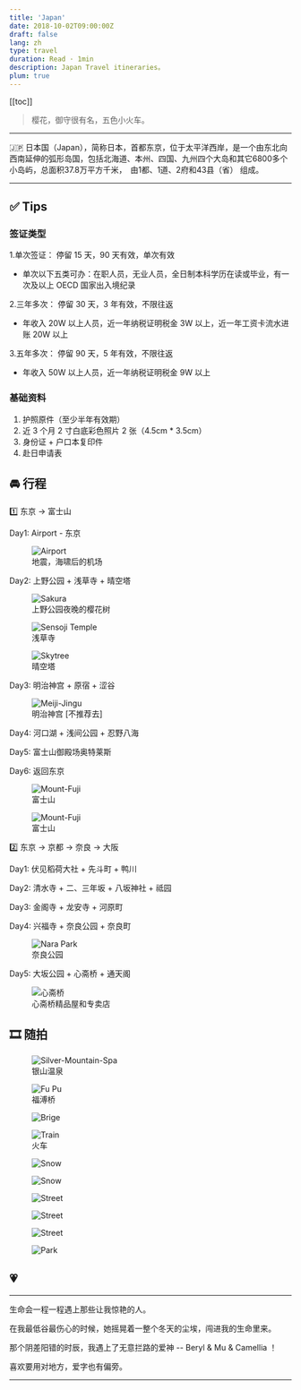 ```yaml
---
title: 'Japan'
date: 2018-10-02T09:00:00Z
draft: false
lang: zh
type: travel
duration: Read · 1min
description: Japan Travel itineraries。
plum: true
---
```


[[toc]]

> 樱花，御守很有名，五色小火车。

***

🇯🇵 日本国（Japan），简称日本，首都东京，位于太平洋西岸，是一个由东北向西南延伸的弧形岛国，包括北海道、本州、四国、九州四个大岛和其它6800多个小岛屿，总面积37.8万平方千米， 由1都、1道、2府和43县（省） 组成。

***

## ✅ Tips

### 签证类型
1.单次签证： 停留 15 天，90 天有效，单次有效
 - 单次以下五类可办：在职人员，无业人员，全日制本科学历在读或毕业，有一次及以上 OECD 国家出入境纪录

2.三年多次： 停留 30 天，3 年有效，不限往返
 - 年收入 20W 以上人员，近一年纳税证明税金 3W 以上，近一年工资卡流水进账 20W 以上

3.五年多次： 停留 90 天，5 年有效，不限往返
 - 年收入 50W 以上人员，近一年纳税证明税金 9W 以上

### 基础资料
1. 护照原件（至少半年有效期）
2. 近 3 个月 2 寸白底彩色照片 2 张（4.5cm * 3.5cm）
3. 身份证 + 户口本复印件
4. 赴日申请表

## 🚘 行程

1️⃣ 东京 → 富士山

Day1: Airport - 东京 

<figure>
  <img src="https://cdn.3333120.com/article/Japan/Airport.PNG" alt="Airport" />
  <figcaption>地震，海啸后的机场</figcaption>
</figure>

Day2: 上野公园 + 浅草寺 + 晴空塔 

<figure>
  <img src="https://cdn.3333120.com/article/Japan/Sakura.PNG" alt="Sakura" />
  <figcaption>上野公园夜晚的樱花树</figcaption>
</figure>

<figure>
  <img src="https://cdn.3333120.com/article/Japan/Sensoji-Temple.jpg" alt="Sensoji Temple" />
  <figcaption>浅草寺</figcaption>
</figure>

<figure>
  <img src="https://cdn.3333120.com/article/Japan/Skytree.jpg" alt="Skytree" />
  <figcaption>晴空塔</figcaption>
</figure>

Day3: 明治神宫 + 原宿 + 涩谷 

<figure>
  <img src="https://cdn.3333120.com/article/Japan/Meiji-Jingu.jpg" alt="Meiji-Jingu" />
  <figcaption>明治神宫 [不推荐去]</figcaption>
</figure>

Day4: 河口湖 + 浅间公园 + 忍野八海 

Day5: 富士山御殿场奥特莱斯 

Day6: 返回东京 

<figure>
  <img src="https://cdn.3333120.com/article/Japan/Mount-Fuji-Sakura.png" alt="Mount-Fuji" />
  <figcaption>富士山</figcaption>
</figure>

<figure>
  <img src="https://cdn.3333120.com/article/Japan/Mount-Fuji.png" alt="Mount-Fuji" />
  <figcaption>富士山</figcaption>
</figure>

2️⃣ 东京 → 京都 → 奈良 → 大阪

Day1: 伏见稻荷大社 + 先斗町 + 鸭川

Day2: 清水寺 + 二、三年坂 + 八坂神社 + 祗园

Day3: 金阁寺 + 龙安寺 + 河原町

Day4: 兴福寺 + 奈良公园 + 奈良町

<figure>
  <img src="https://cdn.3333120.com/article/Japan/nara-park.jpg" alt="Nara Park" />
  <figcaption>奈良公园</figcaption>
</figure>

Day5: 大坂公园 + 心斋桥 + 通天阁

<figure>
  <img src="https://cdn.3333120.com/article/Japan/Shinsaibashi.PNG" alt="心斋桥" />
  <figcaption>心斋桥精品屋和专卖店</figcaption>
</figure>

## 🎞 随拍

<figure>
  <img src="https://cdn.3333120.com/article/Japan/Silver-Mountain-Spa.PNG" alt="Silver-Mountain-Spa" />
  <figcaption>银山温泉</figcaption>
</figure>

<figure>
  <img src="https://cdn.3333120.com/article/Japan/Fu-Pu.PNG" alt="Fu Pu" />
  <figcaption>福溥桥</figcaption>
</figure>

<figure>
  <img src="https://cdn.3333120.com/article/Japan/brige.PNG" alt="Brige" />
  <figcaption></figcaption>
</figure>

<figure>
  <img src="https://cdn.3333120.com/article/Japan/train.PNG" alt="Train" />
  <figcaption>火车</figcaption>
</figure>

<figure>
  <img src="https://cdn.3333120.com/article/Japan/snow.PNG" alt="Snow" />
  <figcaption></figcaption>
</figure>

<figure>
  <img src="https://cdn.3333120.com/article/Japan/snow-2.PNG" alt="Snow" />
  <figcaption></figcaption>
</figure>

<figure>
  <img src="https://cdn.3333120.com/article/Japan/Street.PNG" alt="Street" />
  <figcaption></figcaption>
</figure>

<figure>
  <img src="https://cdn.3333120.com/article/Japan/Street-2.PNG" alt="Street" />
  <figcaption></figcaption>
</figure>

<figure>
  <img src="https://cdn.3333120.com/article/Japan/Street-3.PNG" alt="Street" />
  <figcaption></figcaption>
</figure>

<figure>
  <img src="https://cdn.3333120.com/article/Japan/park.PNG" alt="Park" />
  <figcaption></figcaption>
</figure>


## 💗

***

生命会一程一程遇上那些让我惊艳的人。

在我最低谷最伤心的时候，她摇晃着一整个冬天的尘埃，闯进我的生命里来。

那个阴差阳错的时辰，我遇上了无意拦路的爱神 -- Beryl & Mu & Camellia ！

喜欢要用对地方，爱字也有偏旁。

***

